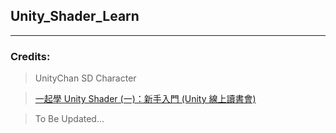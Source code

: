 ## Unity_Shader_Learn

<hr />

### Credits:

> UnityChan SD Character

> <a href="https://www.youtube.com/watch?v=fhmf5PacfVg&t=3381s">一起學 Unity Shader (一)：新手入門 (Unity 線上讀書會) </a>

> To Be Updated...
